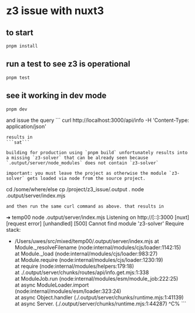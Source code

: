 # z3 issue with nuxt3

## to start
```
pnpm install
```

## run a test to see z3 is operational
```
pnpm test
```

## see it working in dev mode
```
pnpm dev
```

and issue the query ```
curl http://localhost:3000/api/info -H 'Content-Type: application/json'
```
results in 
```sat```

building for production using `pnpm build` unfortunately results into a missing `z3-solver` that can be already seen because `.output/server/node_modules` does not contain `z3-solver`

important: you must leave the project as otherwise the module `z3-solver` gets loaded via node from the source project. 

```
cd /some/where/else
cp /project/z3_issue/.output .
node .output/server/index.mjs

```
and then run the same curl command as above. that results in 
```
➜  temp00 node .output/server/index.mjs
Listening on http://[::]:3000
[nuxt] [request error] [unhandled] [500] Cannot find module 'z3-solver'
Require stack:
- /Users/uwes/src/mixed/temp00/.output/server/index.mjs
  at Module._resolveFilename (node:internal/modules/cjs/loader:1142:15)  
  at Module._load (node:internal/modules/cjs/loader:983:27)  
  at Module.require (node:internal/modules/cjs/loader:1230:19)  
  at require (node:internal/modules/helpers:179:18)  
  at ./.output/server/chunks/routes/api/info.get.mjs:1:338  
  at ModuleJob.run (node:internal/modules/esm/module_job:222:25)  
  at async ModuleLoader.import (node:internal/modules/esm/loader:323:24)  
  at async Object.handler (./.output/server/chunks/runtime.mjs:1:41139)  
  at async Server.<anonymous> (./.output/server/chunks/runtime.mjs:1:44287)
^C%   ```